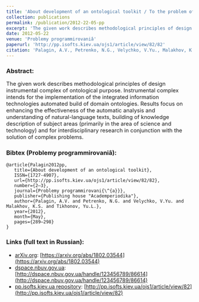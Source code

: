 ```yaml
---
title: 'About development of an ontological toolkit / To the problem of "The Instrumental complex for ontological engineering purpose" software system design'
collection: publications
permalink: /publication/2012-22-05-pp
excerpt: 'The given work describes methodological principles of design instrumental complex of ontological purpose. Instrumental complex intends for the implementation of the integrated information technologies automated build of domain ontologies. Results focus on enhancing the effectiveness of the automatic analysis and understanding of natural-language texts, building of knowledge description of subject areas (primarily in the area of science and technology) and for interdisciplinary research in conjunction with the solution of complex problems.'
date: 2012-05-22
venue: 'Problemy programmirovaniâ'
paperurl: 'http://pp.isofts.kiev.ua/ojs1/article/view/82/82'
citation: 'Palagin, A.V., Petrenko, N.G., Velychko, V.Yu., Malakhov, K.S., Tikhonov, Yu.L. (2012). About development of an ontological toolkit. <i>Problemy programmirovaniâ, 2-3</i>, 289–298. Retrieved from'
---
```


### Abstract:
<p style="font-size:11pt">
The given work describes methodological principles of design instrumental complex of ontological purpose. Instrumental complex intends for the implementation of the integrated information technologies automated build of domain ontologies. Results focus on enhancing the effectiveness of the automatic analysis and understanding of natural-language texts, building of knowledge description of subject areas (primarily in the area of science and technology) and for interdisciplinary research in conjunction with the solution of complex problems.
</p>

### Bibtex (Problemy programmirovaniâ):
```
@article{Palagin2012pp,
   title={About development of an ontological toolkit},
   ISSN={1727-4907},
   url={http://pp.isofts.kiev.ua/ojs1/article/view/82/82},
   number={2–3},
   journal={Problemy programmirovani{\^{a}}},
   publisher={Publishing house "Academperiodika"},
   author={Palagin, A.V. and Petrenko, N.G. and Velychko, V.Yu. and Malakhov, K.S. and Tikhonov, Yu.L.},
   year={2012},
   month={May},
   pages={289–298}
}
```

### Links (full text in Russian):
* [arXiv.org](https://arxiv.org/a/0000-0003-3223-9844): [https://arxiv.org/abs/1802.03544](https://arxiv.org/abs/1802.03544)
* [dspace.nbuv.gov.ua](http://dspace.nbuv.gov.ua/): [http://dspace.nbuv.gov.ua/handle/123456789/86614](http://dspace.nbuv.gov.ua/handle/123456789/86614)
* [pp.isofts.kiev.ua repository](http://pp.isofts.kiev.ua): [http://pp.isofts.kiev.ua/ojs1/article/view/82](http://pp.isofts.kiev.ua/ojs1/article/view/82)
